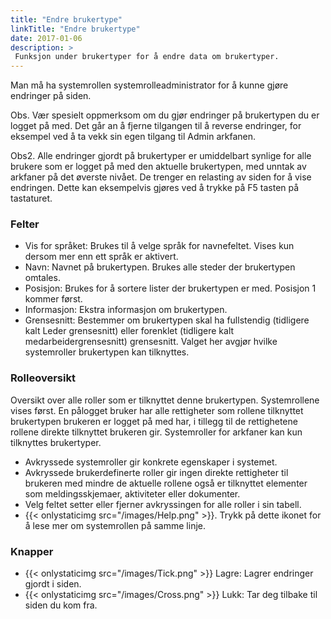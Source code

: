```yaml
---
title: "Endre brukertype"
linkTitle: "Endre brukertype"
date: 2017-01-06
description: >
 Funksjon under brukertyper for å endre data om brukertyper.
---
```

Man må ha systemrollen systemrolleadministrator for å kunne gjøre endringer på siden.

Obs. Vær spesielt oppmerksom om du gjør endringer på brukertypen du er logget på med. Det går an å fjerne tilgangen til å reverse endringer, for eksempel ved å ta vekk sin egen tilgang til Admin arkfanen.

Obs2. Alle endringer gjordt på brukertyper er umiddelbart synlige for alle brukere som er logget på med den aktuelle brukertypen, med unntak av arkfaner på det øverste nivået. De trenger en relasting av siden for å vise endringen. Dette kan eksempelvis gjøres ved å trykke på F5 tasten på tastaturet.

### Felter

- Vis for språket: Brukes til å velge språk for navnefeltet. Vises kun dersom mer enn ett språk er aktivert.
- Navn: Navnet på brukertypen. Brukes alle steder der brukertypen omtales.
- Posisjon: Brukes for å sortere lister der brukertypen er med. Posisjon 1 kommer først.
- Informasjon: Ekstra informasjon om brukertypen.
- Grensesnitt: Bestemmer om brukertypen skal ha fullstendig (tidligere kalt Leder grensesnitt) eller forenklet (tidligere kalt medarbeidergrensesnitt) grensesnitt. Valget her avgjør hvilke systemroller brukertypen kan tilknyttes.

### Rolleoversikt

Oversikt over alle roller som er tilknyttet denne brukertypen. Systemrollene vises først. En pålogget bruker har alle rettigheter som rollene tilknyttet brukertypen brukeren er logget på med har, i tillegg til de rettighetene rollene direkte tilknyttet brukeren gir. Systemroller for arkfaner kan kun tilknyttes brukertyper.

- Avkryssede systemroller gir konkrete egenskaper i systemet.
- Avkryssede brukerdefinerte roller gir ingen direkte rettigheter til brukeren med mindre de aktuelle rollene også er tilknyttet elementer som meldingsskjemaer, aktiviteter eller dokumenter.
- Velg feltet setter eller fjerner avkryssingen for alle roller i sin tabell.
- {{< onlystaticimg src="/images/Help.png" >}}. Trykk på dette ikonet for å lese mer om systemrollen på samme linje.

### Knapper

- {{< onlystaticimg src="/images/Tick.png" >}} Lagre: Lagrer endringer gjordt i siden.
- {{< onlystaticimg src="/images/Cross.png" >}} Lukk: Tar deg tilbake til siden du kom fra.
